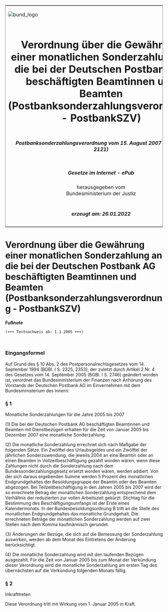 <span id="DECKBLATT.html"></span>

<table border="0" frame="border" width="100%">

<tr valign="top">

<td align="left">

![bund\_logo](BfJ_2021_Web_de_de.gif)

</td>

<td align="right">

 

</td>

</tr>

<tr align="center" valign="middle">

<td colspan="2">

# Verordnung über die Gewährung einer monatlichen Sonderzahlung an die bei der Deutschen Postbank AG beschäftigten Beamtinnen und Beamten (Postbanksonderzahlungsverordnung - PostbankSZV)

</td>

</tr>

<tr align="center" valign="middle">

<td colspan="2">

##### Postbanksonderzahlungsverordnung vom 15. August 2007 (BGBl. I S. 2121)

</td>

</tr>

<tr align="center" valign="middle">

<td colspan="2">

  
  

##### Gesetze im Internet - ePub  
  
herausgegeben vom  
Bundesministerium der Justiz

</td>

</tr>

<tr align="center" valign="bottom">

<td colspan="2">

  
  

##### erzeugt am: 26.01.2022

</td>

</tr>

</table>

<span id="BJNR212100007.html"></span>

# Verordnung über die Gewährung einer monatlichen Sonderzahlung an die bei der Deutschen Postbank AG beschäftigten Beamtinnen und Beamten (Postbanksonderzahlungsverordnung - PostbankSZV)

<div>

  
**Fußnote**

<div class="jnhtml">

<div>

<div class="jurAbsatz">

  

``` 
(+++ Textnachweis ab: 1.1.2005 +++)

 
```

</div>

</div>

</div>

</div>

<span id="BJNR212100007BJNE000100000.html"></span>

### Eingangsformel  

<div>

<div class="jnhtml">

<div>

<div class="jurAbsatz">

Auf Grund des § 10 Abs. 2 des Postpersonalrechtsgesetzes vom 14.
September 1994 (BGBl. I S. 2325, 2353), der zuletzt durch Artikel 2 Nr.
4 des Gesetzes vom 14. September 2005 (BGBl. I S. 2746) geändert worden
ist, verordnet das Bundesministerium der Finanzen nach Anhörung des
Vorstands der Deutschen Postbank AG im Einvernehmen mit dem
Bundesministerium des Innern:

</div>

</div>

</div>

</div>

<span id="BJNR212100007BJNE000200000.html"></span>

### § 1  
Monatliche Sonderzahlungen für die Jahre 2005 bis 2007

<div>

<div class="jnhtml">

<div>

<div class="jurAbsatz">

(1) Die bei der Deutschen Postbank AG beschäftigten Beamtinnen und
Beamten mit Dienstbezügen erhalten für die Zeit von Januar 2005 bis
Dezember 2007 eine monatliche Sonderzahlung.

</div>

<div class="jurAbsatz">

(2) Die monatliche Sonderzahlung errechnet sich nach Maßgabe der
folgenden Sätze. Ein Zwölftel des Urlaubsgeldes und ein Zwölftel der
jährlichen Sonderzuwendung, die jeweils 2004 an eine Beamtin oder an
einen Beamten in Vollzeitbeschäftigung gezahlt worden wären, wenn diese
Zahlungen nicht durch die Sonderzahlung nach dem
Bundessonderzahlungsgesetz ersetzt worden wären, werden addiert. Von der
sich daraus ergebenden Summe werden 5 Prozent des monatlichen
Endgrundgehaltes der Besoldungsgruppe der Beamtin oder des Beamten
abgezogen. Bei Teilzeitbeschäftigung in den Jahren 2005 bis 2007 wird
der so errechnete Betrag der monatlichen Sonderzahlung entsprechend dem
Verhältnis der reduzierten zur vollen Arbeitszeit gekürzt. Stichtag für
die Bestimmung des Beschäftigungsumfangs ist der Erste eines
Kalendermonats. In der Bundesbesoldungsordnung B tritt an die Stelle des
monatlichen Endgrundgehaltes das monatliche Grundgehalt. Die errechneten
Beträge der monatlichen Sonderzahlung werden auf zwei Stellen nach dem
Komma kaufmännisch gerundet.

</div>

<div class="jurAbsatz">

(3) Änderungen der Bezüge, die sich auf die Bemessung der Sonderzahlung
auswirken, werden ab dem Monat des Eintretens der Änderung
berücksichtigt.

</div>

<div class="jurAbsatz">

(4) Die monatliche Sonderzahlung wird mit den laufenden Bezügen
ausgezahlt. Für die Zeit von Januar 2005 bis zum Monat der Verkündung
dieser Verordnung wird die monatliche Sonderzahlung am ersten Tag des
übernächsten auf die Verkündung folgenden Monats fällig.

</div>

</div>

</div>

</div>

<span id="BJNR212100007BJNE000300000.html"></span>

### § 2  
Inkrafttreten

<div>

<div class="jnhtml">

<div>

<div class="jurAbsatz">

Diese Verordnung tritt mit Wirkung vom 1. Januar 2005 in Kraft.

</div>

</div>

</div>

</div>
